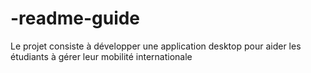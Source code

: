 # -readme-guide
Le projet consiste à développer une application  desktop pour aider les étudiants à gérer leur mobilité internationale
